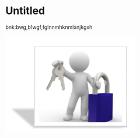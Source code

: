 # Untitled

bnk:bwg,b!wgf,fglnnmhknmlxnjkgxh

[![Super belle image](.gitbook/assets/cadena.PNG)](https://www.google.fr/)



